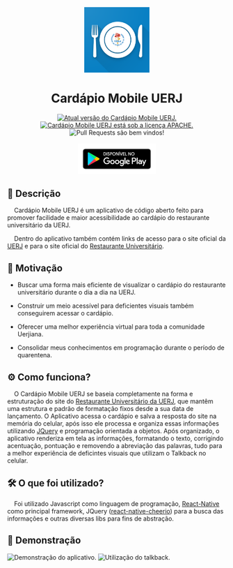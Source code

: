<div align="center">
<img src="./resources/web_hi_res_512.png" width="150" alt="Logo do Cardápio Mobile UERJ" />
<h1>Cardápio Mobile UERJ</h1>    
<a href="https://github.com/pitroldev/cardapio-mobile-uerj/releases">
<img src="https://img.shields.io/badge/version-1.01-green.svg" alt="Atual versão do Cardápio Mobile UERJ." />
</a>
<a href="https://github.com/pitroldev/cardapio-mobile-uerj/blob/master/LICENSE.txt">
<img src="https://img.shields.io/badge/license-Apache-blue.svg" alt="Cardápio Mobile UERJ está sob a licença APACHE." />    
</a>
<img src="https://img.shields.io/badge/PRs-welcome-brightgreen.svg" alt="Pull Requests são bem vindos!" />
<br/>
<br/> 
<a href="https://play.google.com/store/apps/details?id=com.cardapiomobileuerj">
<img src="./resources/google-play-badge.png" width=180 alt="Link para o Google Play"/>
</a>
</div>

## 📃 Descrição

    Cardápio Mobile UERJ é um aplicativo de código aberto feito para promover facilidade e maior acessibilidade ao cardápio do restaurante universitário da UERJ.

    Dentro do aplicativo também contém links de acesso para o site oficial da [UERJ](https://www.uerj.br/) e para o site oficial do [Restaurante Universitário](http://www.restauranteuniversitario.uerj.br/index.html).

## 🚀 Motivação

- Buscar uma forma mais eficiente de visualizar o cardápio do restaurante universitário durante o dia a dia na UERJ.

- Construir um meio acessível para deficientes visuais também conseguirem acessar o cardápio.

- Oferecer uma melhor experiência virtual para toda a comunidade Uerjiana.

- Consolidar meus conhecimentos em programação durante o período de quarentena.

## ⚙ Como funciona?

    O Cardápio Mobile UERJ se baseia completamente na forma e estruturação do site do [Restaurante Universitário da UERJ](http://www.restauranteuniversitario.uerj.br/cardapio.html), que mantêm uma estrutura e padrão de formatação fixos desde a sua data de lançamento. O Aplicativo acessa o cardápio e salva a resposta do site na memória do celular, após isso ele processa e organiza essas informações utilizando [JQuery](https://jquery.com/) e programação orientada a objetos. Após organizado, o aplicativo renderiza em tela as informações, formatando o texto, corrigindo acentuação, pontuação e removendo a abreviação das palavras, tudo para a melhor experiência de deficintes visuais que utilizam o Talkback no celular.

## 🛠 O que foi utilizado?

    Foi utilizado Javascript como linguagem de programação, [React-Native](https://github.com/facebook/react-native) como principal framework, JQuery ([react-native-cheerio](https://github.com/leon3110l/react-native-cheerio)) para a busca das informações e outras diversas libs para fins de abstração.

## 🎨 Demonstração

<div>
<img src="https://media.giphy.com/media/W4hm77SQW0wuSwsNRb/giphy.gif" alt="Demonstração do aplicativo." width=250 />
<img src="https://media.giphy.com/media/H62AdhEPExzwjsyaVx/giphy.gif" alt="Utilização do talkback."width=250 />
</div>
